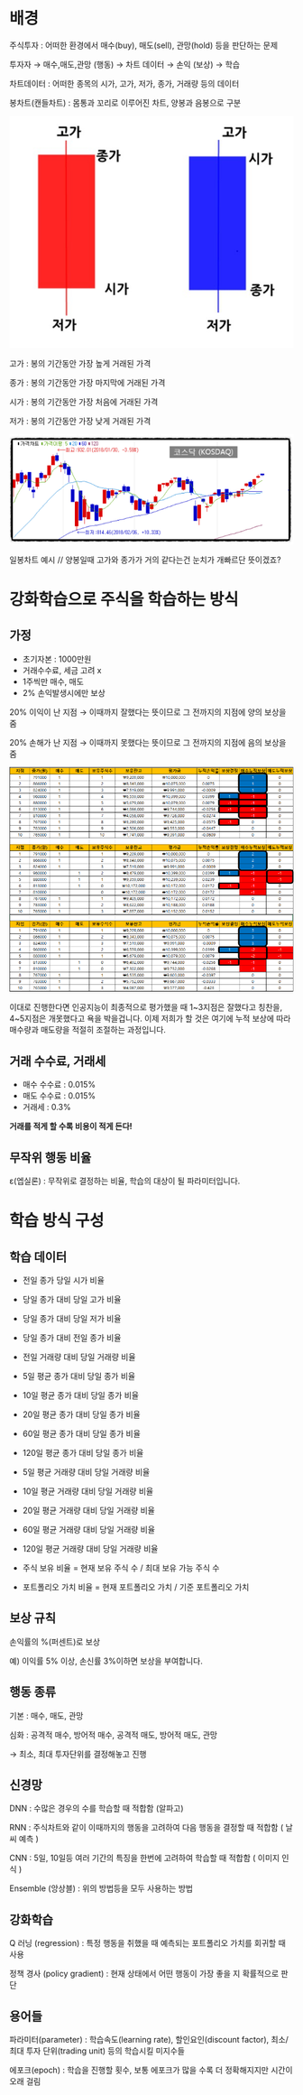 # 배경

주식투자 : 어떠한 환경에서 매수(buy), 매도(sell), 관망(hold) 등을 판단하는 문제

투자자 → 매수,매도,관망 (행동) → 차트 데이터 → 손익 (보상) → 학습

차트데이터 : 어떠한 종목의 시가, 고가, 저가, 종가, 거래량 등의 데이터

봉차트(캔들차트) : 몸통과 꼬리로 이루어진 차트, 양봉과 음봉으로 구분

![%E1%84%87%E1%85%A2%E1%84%80%E1%85%A7%E1%86%BC%208592b3be2e7644c89ab519599b292767/Untitled.png](Untitled.png)

고가 : 봉의 기간동안 가장 높게 거래된 가격

종가 : 봉의 기간동안 가장 마지막에 거래된 가격

시가 : 봉의 기간동안 가장 처음에 거래된 가격

저가 : 봉의 기간동안 가장 낮게 거래된 가격

![%E1%84%87%E1%85%A2%E1%84%80%E1%85%A7%E1%86%BC%208592b3be2e7644c89ab519599b292767/Untitled%201.png](Untitled%201.png)

일봉차트 예시 // 양봉일때 고가와 종가가 거의 같다는건 눈치가 개빠르단 뜻이겠죠?

# 강화학습으로 주식을 학습하는 방식

## 가정

- 초기자본 : 1000만원
- 거래수수료, 세금 고려 x
- 1주씩만 매수, 매도
- 2% 손익발생시에만 보상

20% 이익이 난 지점 → 이때까지 잘했다는 뜻이므로 그 전까지의 지점에 양의 보상을 줌

20% 손해가 난 지점 → 이때까지 못했다는 뜻이므로 그 전까지의 지점에 음의 보상을 줌

![%E1%84%87%E1%85%A2%E1%84%80%E1%85%A7%E1%86%BC%208592b3be2e7644c89ab519599b292767/Untitled%202.png](Untitled%202.png)

이대로 진행한다면 인공지능이 최종적으로 평가했을 때 1~3지점은 잘했다고 칭찬을, 4~5지점은 개못했다고 욕을 박을겁니다. 이제 저희가 할 것은 여기에 누적 보상에 따라 매수량과 매도량을 적절히 조절하는 과정입니다.

## 거래 수수료, 거래세

- 매수 수수료 : 0.015%
- 매도 수수료 : 0.015%
- 거래세 : 0.3%

**거래를 적게 할 수록 비용이 적게 든다!**

## 무작위 행동 비율

ε(엡실론) : 무작위로 결정하는 비율, 학습의 대상이 될 파라미터입니다.

# 학습 방식 구성

## 학습 데이터

- 전일 종가 당일 시가 비율
- 당일 종가 대비 당일 고가 비율
- 당일 종가 대비 당일 저가 비율
- 당일 종가 대비 전일 종가 비율
- 전일 거래량 대비 당일 거래량 비율

- 5일 평균 종가 대비 당일 종가 비율
- 10일 평균 종가 대비 당일 종가 비율
- 20일 평균 종가 대비 당일 종가 비율
- 60일 평균 종가 대비 당일 종가 비율
- 120일 평균 종가 대비 당일 종가 비율

- 5일 평균 거래량 대비 당일 거래량 비율
- 10일 평균 거래량 대비 당일 거래량 비율
- 20일 평균 거래량 대비 당일 거래량 비율
- 60일 평균 거래량 대비 당일 거래량 비율
- 120일 평균 거래량 대비 당일 거래량 비율

- 주식 보유 비율 = 현재 보유 주식 수 / 최대 보유 가능 주식 수
- 포트폴리오 가치 비율 = 현재 포트폴리오 가치 / 기준 포트폴리오 가치

## 보상 규칙

손익률의 %(퍼센트)로 보상

예) 이익률 5% 이상, 손신률 3%이하면 보상을 부여합니다.

## 행동 종류

기본 : 매수, 매도, 관망

심화 : 공격적 매수, 방어적 매수, 공격적 매도, 방어적 매도, 관망

→ 최소, 최대 투자단위를 결정해놓고 진행

## 신경망

DNN : 수많은 경우의 수를 학습할 때 적합함 (알파고)

RNN : 주식차트와 같이 이때까지의 행동을 고려하여 다음 행동을 결정할 때 적합함 ( 날씨 예측 )

CNN : 5일, 10일등 여러 기간의 특징을 한번에 고려하여 학습할 때 적합함 ( 이미지 인식 )

Ensemble (앙상블) : 위의 방법등을 모두 사용하는 방법

## 강화학습

Q 러닝 (regression) : 특정 행동을 취했을 때 예측되는 포트폴리오 가치를 회귀할 때 사용

정책 경사 (policy gradient) : 현재 상태에서 어떤 행동이 가장 좋을 지 확률적으로 판단

## 용어들

파라미터(parameter) : 학습속도(learning rate), 할인요인(discount factor), 최소/최대 투자 단위(trading unit) 등의 학습시킬 미지수들

에포크(epoch) : 학습을 진행할 횟수, 보통 에포크가 많을 수록 더 정확해지지만 시간이 오래 걸림